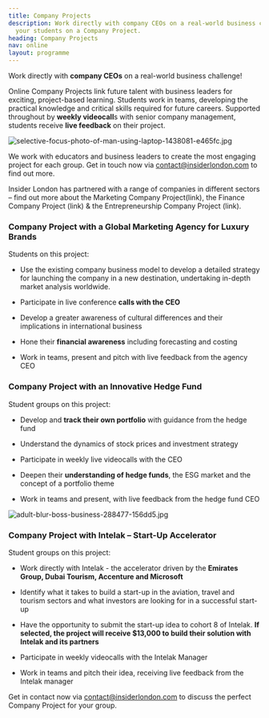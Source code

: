 ```yaml
---
title: Company Projects
description: Work directly with company CEOs on a real-world business challenge! Book
  your students on a Company Project.
heading: Company Projects
nav: online
layout: programme
---
```


Work directly with **company CEOs** on a real-world business challenge!

Online Company Projects link future talent with business leaders for exciting, project-based learning. Students work in teams, developing the practical knowledge and critical skills required for future careers. Supported throughout by **weekly videocall**s with senior company management, students receive **live feedback** on their project. 


![selective-focus-photo-of-man-using-laptop-1438081-e465fc.jpg](/uploads/selective-focus-photo-of-man-using-laptop-1438081-e465fc.jpg)

We work with educators and business leaders to create the most engaging project for each group. Get in touch now via [contact@insiderlondon.com](mailto:contact@insiderlondon.com) to find out more.

Insider London has partnered with a range of companies in different sectors – find out more about the Marketing Company Project(link), the Finance Company Project (link) & the Entrepreneurship Company Project (link).


### Company Project with a Global Marketing Agency for Luxury Brands
Students on this project:
* Use the existing company business model to develop a detailed strategy for launching the company in a new destination, undertaking in-depth market analysis worldwide.

* Participate in live conference **calls with the CEO**

* Develop a greater awareness of cultural differences and their implications in international business

* Hone their **financial awareness** including forecasting and costing

* Work in teams, present and pitch with live feedback from the agency CEO

### Company Project with an Innovative Hedge Fund
Student groups on this project:

* Develop and **track their own portfolio** with guidance from the hedge fund

* Understand the dynamics of stock prices and investment strategy

* Participate in weekly live videocalls with the CEO

* Deepen their **understanding of hedge funds**, the ESG market and the concept of a portfolio theme

* Work in teams and present, with live feedback from the hedge fund CEO

![adult-blur-boss-business-288477-156dd5.jpg](/uploads/adult-blur-boss-business-288477-156dd5.jpg)

### Company Project with Intelak – Start-Up Accelerator
Student groups on this project:
* Work directly with Intelak - the accelerator driven by the **Emirates Group, Dubai Tourism, Accenture and Microsoft** 

* Identify what it takes to build a start-up in the aviation, travel and tourism sectors and what investors are looking for in a successful start-up

* Have the opportunity to submit the start-up idea to cohort 8 of Intelak. **If selected, the project will receive $13,000 to build their solution with Intelak and its partners**

* Participate in weekly videocalls with the Intelak Manager

* Work in teams and pitch their idea, receiving live feedback from the Intelak manager

Get in contact now via [contact@insiderlondon.com](mailto@contact@insiderlondon.com) to discuss the perfect Company Project for your group. 